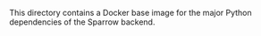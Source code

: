 This directory contains a Docker base image for the
major Python dependencies of the Sparrow backend.
